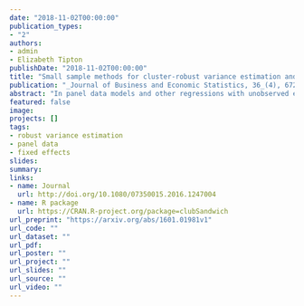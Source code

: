 ```yaml
---
date: "2018-11-02T00:00:00"
publication_types:
- "2"
authors:
- admin
- Elizabeth Tipton
publishDate: "2018-11-02T00:00:00"
title: "Small sample methods for cluster-robust variance estimation and hypothesis testing in fixed effects models"
publication: "_Journal of Business and Economic Statistics, 36_(4), 672-683"
abstract: "In panel data models and other regressions with unobserved effects, fixed effects estimation is often paired with cluster-robust variance estimation (CRVE) to account for heteroscedasticity and un-modeled dependence among the errors. Although asymptotically consistent, CRVE can be biased downward when the number of clusters is small, leading to hypothesis tests with rejection rates that are too high. More accurate tests can be constructed using bias-reduced linearization (BRL), which corrects the CRVE based on a working model, in conjunction with a Satterthwaite approximation for t-tests. We propose a generalization of BRL that can be applied in models with arbitrary sets of fixed effects, where the original BRL method is undefined, and describe how to apply the method when the regression is estimated after absorbing the fixed effects. We also propose a small-sample test for multiple-parameter hypotheses, which generalizes the Satterthwaite approximation for t-tests. In simulations covering a wide range of scenarios, we find that the conventional cluster-robust Wald test can severely over-reject while the proposed small-sample test maintains Type I error close to nominal levels. The proposed methods are implemented in an R package called clubSandwich. This article has online supplementary materials."
featured: false
image: 
projects: []
tags: 
- robust variance estimation
- panel data
- fixed effects
slides: 
summary: 
links:
- name: Journal
  url: http://doi.org/10.1080/07350015.2016.1247004
- name: R package
  url: https://CRAN.R-project.org/package=clubSandwich
url_preprint: "https://arxiv.org/abs/1601.01981v1"
url_code: ""
url_dataset: ""
url_pdf: 
url_poster: ""
url_project: ""
url_slides: ""
url_source: ""
url_video: ""
---
```

